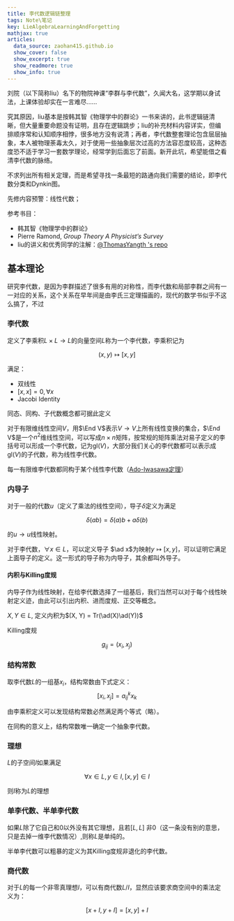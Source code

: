 ```yaml
---
title: 李代数逻辑链整理
tags: Note\笔记
key: LieAlgebraLearningAndForgetting
mathjax: true
articles:
  data_source: zaohan415.github.io
  show_cover: false
  show_excerpt: true
  show_readmore: true
  show_info: true
---
```

$$\newcommand{\ad}{\text{ad}}$$
$$\newcommand{\End}{\text{End}}$$

刘院（以下简称liu）名下的物院神课“李群与李代数”，久闻大名，这学期以身试法，上课体验却实在一言难尽……

<!--more-->

究其原因，liu基本是按韩其智《物理学中的群论》一书来讲的，此书逻辑链清晰，但大量重要命题没有证明，且存在逻辑跳步；liu的补充材料内容详实，但编排顺序常和认知顺序相悖，很多地方没有说清；再者，李代数整套理论包含层层抽象，本人被物理荼毒太久，对于使用一些抽象层次过高的方法容忍度较高，这种态度恐不适于学习一套数学理论，经常学到后面忘了前面。新开此坑，希望能借之看清李代数的脉络。

不求列出所有相关定理，而是希望寻找一条最短的路通向我们需要的结论，即李代数分类和Dynkin图。

先修内容预警：线性代数；

参考书目：
- 韩其智《物理学中的群论》
- Pierre Ramond, *Group Theory A Physicist’s Survey*
- liu的讲义和优秀同学的注解：[@ThomasYangth 's repo](https://github.com/ThomasYangth/Liu-Groups-pkuphy)

## 基本理论

研究李代数，是因为李群描述了很多有用的对称性，而李代数和局部李群之间有一一对应的关系，这个关系在早年间是由李氏三定理描画的，现代的数学书似乎不这么搞了，不过

### 李代数
定义了李乘积$L \times L \rightarrow L$的向量空间$L$称为一个李代数，李乘积记为

$$(x, y) \mapsto [x, y]$$

满足：
- 双线性
- $[x, x] = 0, \forall x$
- Jacobi Identity

同态、同构、子代数概念都可据此定义

对于有限维线性空间$V$，用$\End V$表示$V\rightarrow V$上所有线性变换的集合，$\End V$是一个$n^2$维线性空间，可以写成$n\times n$矩阵，按常规的矩阵乘法对易子定义的李括号可以形成一个李代数，记为$\text{gl}(V)$，大部分我们关心的李代数都可以表示成$\text{gl}(V)$的子代数，称为线性李代数。

每一有限维李代数都同构于某个线性李代数（[Ado-Iwasawa定理](https://en.wikipedia.org/wiki/Ado%27s_theorem)）

### 内导子

对于一般的代数$u$（定义了乘法的线性空间），导子$\delta$定义为满足

$$\delta(ab) = \delta(a)b + a\delta(b) $$

的$u \rightarrow u$线性映射。

对于李代数，$\forall x \in L$，可以定义导子 $\ad x$为映射$y \mapsto [x, y]$，可以证明它满足上面导子的定义。这一形式的导子称为内导子，其余都叫外导子。

#### 内积与Killing度规

内导子作为线性映射，在给李代数选择了一组基后，我们当然可以对于每个线性映射定义迹，由此可以引出内积、进而度规、正交等概念。

$X, Y \in L$, 定义内积为$(X, Y) = Tr(\ad(X)\ad(Y))$

Killing度规 

$$g_{ij} = (x_i, x_j)$$

### 结构常数

取李代数$L$的一组基${x_i}$，结构常数由下式定义：
$$[x_i, x_j] = a^k_{ij} x_k $$

由李乘积定义可以发现结构常数必然满足两个等式（略）。

在同构的意义上，结构常数唯一确定一个抽象李代数。

### 理想
$L$的子空间$I$如果满足

$$\forall x \in L, y \in I, [x, y] \in I$$

则$I$称为$L$的理想

### 单李代数、半单李代数

如果$L$除了它自己和0以外没有其它理想，且若$[L, L]$ 非0（这一条没有别的意思，只是去掉一维李代数情况）,则称$L$是单纯的。

半单李代数可以粗暴的定义为其Killing度规非退化的李代数。

### 商代数
对于$L$的每一个非零真理想$I$，可以有商代数$L/I$，显然应该要求商空间中的乘法定义为：

$$[x + I, y + I] = [x, y] + I$$



<!--
{% if site.liker_id %}
<iframe
  frameborder="no"  
  style="width: 100%; max-width: 360px; height: 180px; margin: auto; overflow: hidden; display: block;"
  src="https://button.like.co/in/embed/{{site.liker_id}}/button?referrer={{ page.url | absolute_url | cgi_escape }}">
</iframe>
{% endif %}
-->